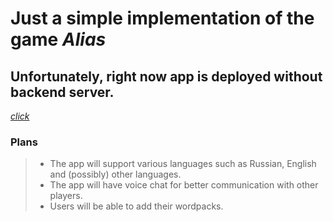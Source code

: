 # Just a simple implementation of the game *Alias*

## **Unfortunately, right now app is deployed without backend server.**
[*click*](alias-neon.vercel.app)


### Plans
> - The app will support various languages such as Russian, English and (possibly) other languages.
> - The app will have voice chat for better communication with other players.
> - Users will be able to add their wordpacks.
